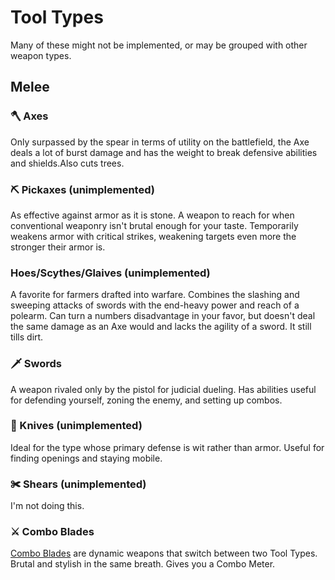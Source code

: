 
# Tool Types

Many of these might not be implemented, or may be grouped with other weapon types.

## Melee

### 🪓 Axes

Only surpassed by the spear in terms of utility on the battlefield, the Axe deals a lot of burst damage and has the weight to break defensive abilities and shields.Also cuts trees.

### ⛏ Pickaxes (unimplemented)

As effective against armor as it is stone. A weapon to reach for when conventional weaponry isn't brutal enough for your taste. Temporarily weakens armor with critical strikes, weakening targets even more the stronger their armor is.

### Hoes/Scythes/Glaives (unimplemented)

A favorite for farmers drafted into warfare. Combines the slashing and sweeping attacks of swords with the end-heavy power and reach of a polearm. Can turn a numbers disadvantage in your favor, but doesn't deal the same damage as an Axe would and lacks the agility of a sword. It still tills dirt.

### 🗡 Swords

A weapon rivaled only by the pistol for judicial dueling. Has abilities useful for defending yourself, zoning the enemy, and setting up combos.

### 🔪 Knives (unimplemented)

Ideal for the type whose primary defense is wit rather than armor. Useful for finding openings and staying mobile.

### ✀ Shears (unimplemented)

I'm not doing this.

### ⚔ Combo Blades

[Combo Blades](./comboblades.md) are dynamic weapons that switch between two Tool Types. Brutal and stylish in the same breath. Gives you a Combo Meter.
